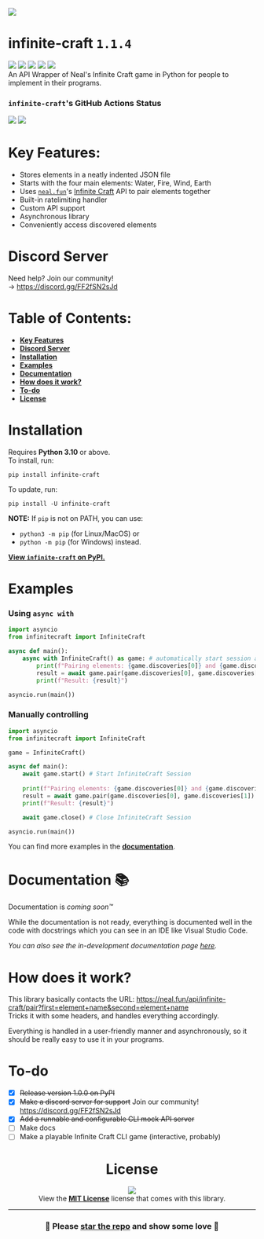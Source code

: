 [![](https://github.com/sqdnoises/infinite-craft/raw/main/docs/.gitbook/assets/cover.png)](https://github.com/sqdnoises/infinite-craft)

# infinite-craft `1.1.4`
[![](https://img.shields.io/badge/infinite--craft_version-1.1.4-red)](https://github.com/sqdnoises/infinite-craft)
[![](https://img.shields.io/pypi/v/infinite-craft.svg)](https://pypi.org/project/infinite-craft/)
[![](https://img.shields.io/pypi/dm/infinite-craft.svg)](https://pypi.org/project/infinite-craft/)
[![](https://img.shields.io/badge/License-MIT-red?labelColor=black)](LICENSE)
[![](https://img.shields.io/badge/Python_Version-3.10_|_3.11_|_3.12-blue)](https://python.org)
\
An API Wrapper of Neal's Infinite Craft game in Python for people to implement in their programs.

### `infinite-craft`'s GitHub Actions Status
[![](https://github.com/sqdnoises/infinite-craft/actions/workflows/pytest.yml/badge.svg)](https://github.com/sqdnoises/infinite-craft/actions/workflows/pytest.yml)
[![](https://github.com/sqdnoises/infinite-craft/actions/workflows/publish-package-to-pypi.yml/badge.svg)](https://github.com/sqdnoises/infinite-craft/actions/workflows/publish-package-to-pypi.yml)

# Key Features:
- Stores elements in a neatly indented JSON file
- Starts with the four main elements: Water, Fire, Wind, Earth
- Uses [`neal.fun`](https://neal.fun/)'s [Infinite Craft](https://neal.fun/infinite-craft/) API to pair elements together
- Built-in ratelimiting handler
- Custom API support
- Asynchronous library
- Conveniently access discovered elements

# Discord Server
Need help? Join our community!\
-> https://discord.gg/FF2fSN2sJd

# Table of Contents:
- **[Key Features](#key-features)**
- **[Discord Server](#discord-server)**
- **[Installation](#installation)**
- **[Examples](#examples)**
- **[Documentation](#documentation-)**
- **[How does it work?](#how-does-it-work)**
- **[To-do](#to-do)**
- **[License](#license)**

# Installation
Requires **Python 3.10** or above.\
To install, run:
```
pip install infinite-craft
```

To update, run:
```
pip install -U infinite-craft
```

**NOTE:** If `pip` is not on PATH, you can use:
- `python3 -m pip` (for Linux/MacOS) or
- `python -m pip` (for Windows) instead.

[**View `infinite-craft` on PyPI.**](https://pypi.org/project/infinite-craft/)

# Examples
### Using `async with`
```py
import asyncio
from infinitecraft import InfiniteCraft

async def main():
    async with InfiniteCraft() as game: # automatically start session and end session on async with end
        print(f"Pairing elements: {game.discoveries[0]} and {game.discoveries[1]}")
        result = await game.pair(game.discoveries[0], game.discoveries[1]) # Pair Water and Fire
        print(f"Result: {result}")

asyncio.run(main())
```

### Manually controlling
```py
import asyncio
from infinitecraft import InfiniteCraft

game = InfiniteCraft()

async def main():
    await game.start() # Start InfiniteCraft Session
    
    print(f"Pairing elements: {game.discoveries[0]} and {game.discoveries[1]}")
    result = await game.pair(game.discoveries[0], game.discoveries[1]) # Pair Water and Fire
    print(f"Result: {result}")

    await game.close() # Close InfiniteCraft Session

asyncio.run(main())
```

You can find more examples in the **[documentation](#documentation-)**.

# Documentation 📚
Documentation is *coming soon™️*

While the documentation is not ready, everything is documented well in the code with docstrings which you can see in an IDE like Visual Studio Code.

*You can also see the in-development documentation page [here](https://sqdnoises.gitbook.io/infinite-craft).*

# How does it work?
This library basically contacts the URL:
https://neal.fun/api/infinite-craft/pair?first=element+name&second=element+name \
Tricks it with some headers, and handles everything accordingly.

Everything is handled in a user-friendly manner and asynchronously, so it should be really easy to use it in your programs.

# To-do
- [x] ~~Release version 1.0.0 on PyPI~~
- [x] ~~Make a discord server for support~~ Join our community! https://discord.gg/FF2fSN2sJd
- [x] ~~Add a runnable and configurable CLI mock API server~~
- [ ] Make docs
- [ ] Make a playable Infinite Craft CLI game (interactive, probably)

<div align="center">

# License
[![](https://img.shields.io/badge/LICENSE-MIT-red?style=for-the-badge&labelColor=black)](LICENSE)\
View the **[MIT License](LICENSE)** license that comes with this library.

</div>

---

<div align="center">

### 🌟 Please [star the repo](https://github.com/sqdnoises/infinite-craft/stargazers) and show some love 💖

</div>
